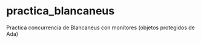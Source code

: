 # practica_blancaneus
Practica concurrencia de Blancaneus con monitores (objetos protegidos de Ada)
